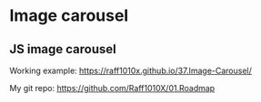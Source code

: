 # Image carousel

## JS image carousel

Working example: https://raff1010x.github.io/37.Image-Carousel/

My git repo: https://github.com/Raff1010X/01.Roadmap
